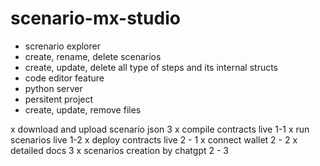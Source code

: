 # scenario-mx-studio

- screnario explorer
- create, rename, delete scenarios
- create, update, delete all type of steps and its internal structs
- code editor feature
- python server
- persitent project
- create, update, remove files

x download and upload scenario json 3
x compile contracts live 1-1
x run scenarios live 1-2
x deploy contracts live 2 - 1
x connect wallet  2 - 2
x detailed docs 3
x scenarios creation by chatgpt 2 - 3
